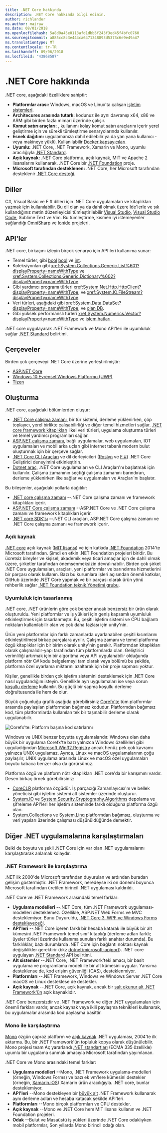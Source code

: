 ```yaml
---
title: .NET Core hakkında
description: .NET Core hakkında bilgi edinin.
author: richlander
ms.author: mairaw
ms.date: 08/01/2018
ms.openlocfilehash: 5a8d0a45e0113afd1dbb5f243f3ed45f4bfc0760
ms.sourcegitcommit: a885cc8c3e444ca6471348893d5373c6e9e49a47
ms.translationtype: MT
ms.contentlocale: tr-TR
ms.lasthandoff: 09/06/2018
ms.locfileid: "43868587"
---
```

# <a name="about-net-core"></a>.NET Core hakkında

.NET core, aşağıdaki özelliklere sahiptir:

- **Platformlar arası:** Windows, macOS ve Linux'ta çalışan [işletim sistemleri](https://github.com/dotnet/core/blob/master/os-lifecycle-policy.md).
- **Architecures arasında tutarlı:** kodunuz ile aynı davranışı x64, x86 ve ARM gibi birden fazla mimari üzerinde çalışır.
- **Komut satırı araçları:** , kullanımı kolay komut satırı araçlarını içerir yerel geliştirme için ve sürekli tümleştirme senaryolarında kullanılır.
- **Esnek dağıtım:** uygulamanıza dahil edilebilir ya da yan yana kullanıcı - veya makineye yüklü. Kullanılabilir [Docker kapsayıcıları](docker/index.md).
- **Uyumlu:** .NET Core, .NET Framework, Xamarin ve Mono, uyumlu aracılığıyla [.NET Standard](../standard/net-standard.md).
- **Açık kaynak:** .NET Core platformu, açık kaynak, MIT ve Apache 2 lisanslarını kullanarak. .NET Core bir [.NET Foundation](https://dotnetfoundation.org/) proje.
- **Microsoft tarafından desteklenen:** .NET Core, her Microsoft tarafından desteklenir [.NET Core desteği](https://www.microsoft.com/net/core/support/).

## <a name="languages"></a>Diller

C#, Visual Basic ve F # dilleri için .NET Core uygulamaları ve kitaplıkları yazmak için kullanılabilir. Bu dil olan ya da dahil olmak üzere Ide'lerle ve sık kullandığınız metin düzenleyicisi tümleştirilebilir [Visual Studio](https://visualstudio.microsoft.com/vs/), [Visual Studio Code](https://marketplace.visualstudio.com/items?itemName=ms-vscode.csharp), Sublime Text ve Vim. Bu tümleştirme, kısmen iyi istemeyenler sağlandığı [OmniSharp](http://www.omnisharp.net/) ve [Ionide](http://ionide.io) projeleri.

## <a name="apis"></a>API'ler

.NET core, birkaçını izleyin birçok senaryo için API'leri kullanıma sunar:

- Temel türler, gibi [bool] [ bool] ve [int][int].
- Koleksiyonları gibi <xref:System.Collections.Generic.List%601?displayProperty=nameWithType> ve <xref:System.Collections.Generic.Dictionary%602?displayProperty=nameWithType>.
- Gibi yardımcı programı türleri <xref:System.Net.Http.HttpClient?displayProperty=nameWithType>, ve <xref:System.IO.FileStream?displayProperty=nameWithType>.
- Veri türleri, aşağıdaki gibi <xref:System.Data.DataSet?displayProperty=nameWithType>, ve [olan DB][dbset].
- Gibi yüksek performanslı türleri <xref:System.Numerics.Vector?displayProperty=nameWithType> ve [işlem hatları][pipelines].

.NET core uygulayarak .NET Framework ve Mono API'leri ile uyumluluk sağlar [.NET Standard](../standard/net-standard.md) belirtimi.

[bool]: https://docs.microsoft.com/en-us/dotnet/csharp/language-reference/keywords/bool
[int]: https://docs.microsoft.com/en-us/dotnet/csharp/language-reference/keywords/int
[pipelines]: https://blogs.msdn.microsoft.com/dotnet/2018/07/09/system-io-pipelines-high-performance-io-in-net/
[dbset]: https://www.nuget.org/packages/Microsoft.EntityFrameworkCore/

## <a name="frameworks"></a>Çerçeveler

Birden çok çerçeveyi .NET Core üzerine yerleştirilmiştir:

- [ASP.NET Core](/aspnet/core/)
- [Windows 10 Evrensel Windows Platformu (UWP)](https://developer.microsoft.com/windows)
- [Tizen](https://developer.tizen.org/development/training/.net-application)

## <a name="composition"></a>Oluşturma

.NET core, aşağıdaki bölümlerden oluşur:

- [.NET Core çalışma zamanı](https://github.com/dotnet/coreclr), bir tür sistemi, derleme yüklenirken, çöp toplayıcı, yerel birlikte çalışabilirliği ve diğer temel hizmetleri sağlar. [.NET core framework kitaplıkları](https://github.com/dotnet/corefx) ilkel veri türleri, uygulama oluşturma türleri ve temel yardımcı programları sağlar.
- [ASP.NET çalışma zamanı](https://github.com/aspnet/home), bağlı uygulamalar, web uygulamaları, IOT uygulamaları ve mobil arka uçları gibi internet tabanlı modern bulut oluşturmak için bir çerçeve sağlar.
- [.NET Core CLI Araçları](https://github.com/dotnet/cli) ve dil derleyicileri ([Roslyn](https://github.com/dotnet/roslyn) ve [F #](https://github.com/microsoft/visualfsharp)) .NET Core Geliştirici deneyimini etkinleştirin.
- [Dotnet araç](https://github.com/dotnet/core-setup), .NET Core uygulamaları ve CLI Araçları'nı başlatmak için kullanılır. Çalışma zamanının seçtiği çalışma zamanını barındıran, derleme yüklenirken ilke sağlar ve uygulamaları ve Araçları'nı başlatır.

Bu bileşenler, aşağıdaki yollarla dağıtılır:

- [.NET core çalışma zamanı](https://www.microsoft.com/net/download/dotnet-core/2.1) --.NET Core çalışma zamanı ve framework kitaplıkları içerir.
- [ASP.NET Core çalışma zamanı](https://www.microsoft.com/net/download/dotnet-core/2.1) --ASP.NET Core ve .NET Core çalışma zamanı ve framework kitaplıkları içerir.
- [.NET core SDK'sı](https://www.microsoft.com/net/download/dotnet-core/2.1) --.NET CLI araçları, ASP.NET Core çalışma zamanı ve .NET Core çalışma zamanı ve framework içerir.

### <a name="open-source"></a>Açık kaynak

[.NET core](https://github.com/dotnet/core) açık kaynak ([MIT lisansı](https://github.com/dotnet/core/blob/master/LICENSE.TXT)) ve için katkıda [.NET Foundation](https://dotnetfoundation.org) 2014'te Microsoft tarafından. Şimdi en etkin .NET Foundation projeleri biridir. Bu ücretsiz bireyler ve kişisel, akademik veya ticari amaçlar için de dahil olmak üzere, şirketler tarafından önemsenmeksizin devralınabilir. Birden çok şirket .NET Core uygulamaları, araçları, yeni platformlar ve barındırma hizmetlerini bir parçası olarak kullanın. Bazı bu kurumlara işleri açısından önemli katkılar, GitHub üzerinde .NET Core yapmak ve bir parçası olarak ürün yönü rehberlik sağlar [.NET Foundation teknik Yönetimi grubu](https://dotnetfoundation.org/blog/tsg-welcome).

### <a name="designed-for-adaptability"></a>Uyumluluk için tasarlanmış

.NET core, .NET ürünlerin göre çok benzer ancak benzersiz bir ürün olarak oluşturuldu. Yeni platformlar ve iş yükleri için geniş kapsamlı uyumluluk etkinleştirmek için tasarlanmıştır. Bu, çeşitli işletim sistemi ve CPU bağlantı noktaları kullanılabilir olan ve çok daha fazlası için unity'nin.

Ürün yeni platformlar için farklı zamanlarda uyarlanabilen çeşitli kısımlarını etkinleştirilmesi birkaç parçalara ayrılır. Çalışma zamanı ve temel platforma özgü kitaplıklar için bir birim olarak unity'nin gerekir. Platformdan kitaplıkları olarak çalışmalıdır-yapı tarafından tüm platformlarda olan. Geliştirici verimliliği artırmak için bir algoritma veya API uygulanabilir olduğunda platform nötr C# kodu belgelemeyi tam olarak veya bölümü bu şekilde, platforma özel uyarlama miktarını azaltarak için bir proje sapması yoktur.

Kişiler, genellikle birden çok işletim sistemini desteklemek için .NET Core nasıl uygulandığını isteyin. Genellikle ayrı uygulamaları ise veya sorun [koşullu derleme](https://en.wikipedia.org/wiki/Conditional_compilation) kullanılır. Bu güçlü bir sapma koşullu derleme doğrultusunda ile hem de olur.

Büyük çoğunluğu grafik aşağıda görebilirsiniz [Corefx'te](https://github.com/dotnet/corefx) tüm platformlar arasında paylaşılan platformdan bağımsız kodudur. Platformdan bağımsız kod, tüm platformlarda kullanılan tek bir taşınabilir derleme olarak uygulanabilir.

![Corefx'te: Platform başına kod satırlarını](../images/corefx-platforms-loc.png)

Windows ve UNIX benzer boyutta uygulamalarıdır. Windows olan daha büyük bir uygulama Corefx'te bazı yalnızca Windows özellikleri gibi uyguladığından [Microsoft.Win32.Registry](https://github.com/dotnet/corefx/tree/master/src/Microsoft.Win32.Registry) ancak henüz pek çok kavramı yalnızca UNIX uygulamaz. Ayrıca, Linux ve macOS uygulamalarının çoğu paylaşılır, UNIX uygulama arasında Linux ve macOS özel uygulamaları boyutu kabaca benzer olsa da görürsünüz.

Platforma özgü ve platform nötr kitaplıkları .NET core'da bir karışımını vardır. Desen birkaç örnek görebilirsiniz:

- [CoreCLR](https://github.com/dotnet/coreclr) platforma özgüdür. İş parçacığı Zamanlayıcısı'nı ve bellek yöneticisi gibi işletim sistemi alt sistemler üzerinde oluşturur.
- [System.IO](https://github.com/dotnet/corefx/tree/master/src/System.IO) ve [System.Security.Cryptography.Algorithms](https://github.com/dotnet/corefx/tree/master/src/System.Security.Cryptography.Algorithms) depolama ve şifreleme API'leri her işletim sisteminde farklı olduğuna platforma özgü olan.
- [System.Collections](https://github.com/dotnet/corefx/tree/master/src/System.Collections) ve [System.Linq](https://github.com/dotnet/corefx/tree/master/src/System.Linq) platformdan bağımsız, oluşturma ve veri yapıları üzerinde çalışması düşünüldüğünde demektir.

## <a name="comparisons-to-other-net-implementations"></a>Diğer .NET uygulamalarına karşılaştırmaları

Belki de boyutu ve şekli .NET Core için var olan .NET uygulamalarını karşılaştırarak anlamak kolaydır.

### <a name="comparison-with-net-framework"></a>.NET Framework ile karşılaştırma

.NET ilk 2000'de Microsoft tarafından duyurulan ve ardından buradan gelişim göstermiştir. .NET Framework, neredeyse iki on dönemi boyunca Microsoft tarafından üretilen birincil .NET uygulaması kaldırıldı.

.NET Core ve .NET Framework arasındaki temel farklar:

- **Uygulama modelleri** --.NET Core, tüm .NET Framework uygulaması-modelleri desteklemez. Özellikle, ASP.NET Web Forms ve MVC desteklemiyor. Bunu Duyuruldu, [.NET Core 3, WPF ve Windows Forms destekleyeceği](https://blogs.msdn.microsoft.com/dotnet/2018/05/07/net-core-3-and-support-for-windows-desktop-applications/).
- **API'leri** --.NET Core içeren farklı bir hesaba katarak ile büyük bir alt kümesini .NET Framework temel sınıf kitaplığı (derleme adları farklı; üyeler türleri üzerinde kullanıma sunulan farklı anahtar durumda). Bu farklılıklar, bazı durumlarda .NET Core için bağlantı noktası kaynak değişiklikler gerektirir (bkz [dotnet/microsoft-apiport](https://github.com/microsoft/dotnet-apiport)). .NET core uygulayan [.NET Standard](../standard/net-standard.md) API belirtimi.
- **Alt sistemler** --.NET Core, .NET Framework'teki amacı, bir basit uygulama ve programlama modeli ile bir alt kümesini uygular. Yansıma desteklense de, kod erişim güvenliği (CAS), desteklenmiyor.
- **Platformları** --.NET Framework, Windows ve Windows Server .NET Core macOS ve Linux desteklese de destekler.
- **Açık kaynak** --.NET Core, açık kaynak, ancak bir [salt okunur alt .NET Framework'ün](https://github.com/microsoft/referencesource) açık kaynaklıdır.

.NET Core benzersizdir ve .NET Framework ve diğer .NET uygulamaları için önemli farkları vardır, ancak kaynak veya ikili paylaşma teknikleri kullanarak, bu uygulamalar arasında kod paylaşma basittir.

### <a name="comparison-with-mono"></a>Mono ile karşılaştırma

[Mono](http://www.mono-project.com/) özgün çapraz platform ve [açık kaynak](https://github.com/mono/mono) .NET uygulaması, 2004'te ilk aktarma. Bu, bir .NET Framework'ün topluluk kopya olarak düşünülebilir. Mono projesi team Aç yararlandı [.NET standartları](https://github.com/dotnet/coreclr/blob/master/Documentation/project-docs/dotnet-standards.md) (ECMA 335 özellikle) uyumlu bir uygulama sunmak amacıyla Microsoft tarafından yayımlanan.

.NET Core ve Mono arasındaki temel farklar:

- **Uygulama modelleri** --Mono, .NET Framework uygulama-modelleri (örneğin, Windows Forms) ve bazı ek vm'lere kümesini destekler (örneğin, [Xamarin.iOS](https://www.xamarin.com/platform)) Xamarin ürün aracılığıyla. .NET core, bunlar desteklemiyor.
- **API'leri** --Mono destekleyen bir [büyük alt](http://docs.go-mono.com/?link=root%3a%2fclasslib) .NET Framework kullanarak aynı derleme adları ve hesaba katacak şekilde API'leri.
- **Platformları** --Mono birçok platformları ve CPU destekler.
- **Açık kaynak** --Mono ve .NET Core hem MIT lisansı kullanın ve .NET Foundation projeleri.
- **Odak** --Bulut ve Masaüstü iş yükleri üzerinde .NET Core odaklıyken mobil platformlar, Son yıllarda Mono birincil odağı olan.
